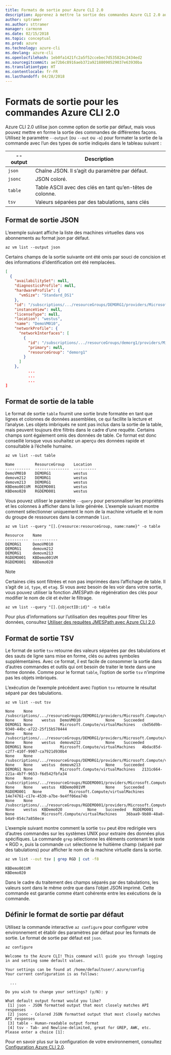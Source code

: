 ```yaml
---
title: Formats de sortie pour Azure CLI 2.0
description: Apprenez à mettre la sortie des commandes Azure CLI 2.0 au format liste, table ou json.
author: sptramer
ms.author: sttramer
manager: carmonm
ms.date: 02/15/2018
ms.topic: conceptual
ms.prod: azure
ms.technology: azure-cli
ms.devlang: azure-cli
ms.openlocfilehash: 1eb0fa1421fc2a5f52ccebec7d535824c2434ed2
ms.sourcegitcommit: ae72b6c8916aeb372a92188090529037e63930ba
ms.translationtype: HT
ms.contentlocale: fr-FR
ms.lasthandoff: 04/28/2018
---
```

# <a name="output-formats-for-azure-cli-20-commands"></a>Formats de sortie pour les commandes Azure CLI 2.0

Azure CLI 2.0 utilise json comme option de sortie par défaut, mais vous pouvez mettre en forme la sortie des commandes de différentes façons.  Utilisez le paramètre `--output` (ou `--out` ou `-o`) pour formater la sortie de la commande avec l’un des types de sortie indiqués dans le tableau suivant :

--output | Description
---------|-------------------------------
`json`   | Chaîne JSON. Il s’agit du paramètre par défaut.
`jsonc`  | JSON coloré.
`table`  | Table ASCII avec des clés en tant qu’en-têtes de colonne.
`tsv`    | Valeurs séparées par des tabulations, sans clés

## <a name="json-output-format"></a>Format de sortie JSON

L’exemple suivant affiche la liste des machines virtuelles dans vos abonnements au format json par défaut.

```azurecli
az vm list --output json
```

Certains champs de la sortie suivante ont été omis par souci de concision et des informations d’identification ont été remplacées.

```json
[
  {
    "availabilitySet": null,
    "diagnosticsProfile": null,
    "hardwareProfile": {
      "vmSize": "Standard_DS1"
    },
    "id": "/subscriptions/.../resourceGroups/DEMORG1/providers/Microsoft.Compute/virtualMachines/DemoVM010",
    "instanceView": null,
    "licenseType": null,
    "location": "westus",
    "name": "DemoVM010",
    "networkProfile": {
      "networkInterfaces": [
        {
          "id": "/subscriptions/.../resourceGroups/demorg1/providers/Microsoft.Network/networkInterfaces/DemoVM010VMNic",
          "primary": null,
          "resourceGroup": "demorg1"
        }
      ]
    },
          ...
          ...
          ...
]
```

## <a name="table-output-format"></a>Format de sortie de la table

Le format de sortie `table` fournit une sortie brute formatée en tant que lignes et colonnes de données assemblées, ce qui facilite la lecture et l’analyse. Les objets imbriqués ne sont pas inclus dans la sortie de la table, mais peuvent toujours être filtrés dans le cadre d’une requête. Certains champs sont également omis des données de table. Ce format est donc conseillé lorsque vous souhaitez un aperçu des données rapide et consultable à l’échelle humaine.

```azurecli
az vm list --out table
```

```output
Name         ResourceGroup    Location
-----------  ---------------  ----------
DemoVM010    DEMORG1          westus
demovm212    DEMORG1          westus
demovm213    DEMORG1          westus
KBDemo001VM  RGDEMO001        westus
KBDemo020    RGDEMO001        westus
```
Vous pouvez utiliser le paramètre `--query` pour personnaliser les propriétés et les colonnes à afficher dans la liste générée. L’exemple suivant montre comment sélectionner uniquement le nom de la machine virtuelle et le nom du groupe de ressources dans la commande `list`.

```azurecli
az vm list --query "[].{resource:resourceGroup, name:name}" -o table
```

```
Resource    Name
----------  -----------
DEMORG1     DemoVM010
DEMORG1     demovm212
DEMORG1     demovm213
RGDEMO001   KBDemo001VM
RGDEMO001   KBDemo020
```

> [!NOTE]
> Certaines clés sont filtrées et non pas imprimées dans l’affichage de table. Il s’agit de `id`, `type`, et `etag`. Si vous avez besoin de les voir dans votre sortie, vous pouvez utiliser la fonction JMESPath de régénération des clés pour modifier le nom de clé et éviter le filtrage.
>
> ```azurecli
> az vm list --query "[].{objectID:id}" -o table
> ```

Pour plus d’informations sur l’utilisation des requêtes pour filtrer les données, consultez [Utiliser des requêtes JMESPath avec Azure CLI 2.0](/cli/azure/query-azure-cli).

## <a name="tsv-output-format"></a>Format de sortie TSV

Le format de sortie `tsv` retourne des valeurs séparées par des tabulations et des sauts de ligne sans mise en forme, clés ou autres symboles supplémentaires. Avec ce format, il est facile de consommer la sortie dans d’autres commandes et outils qui ont besoin de traiter le texte dans une forme donnée. Comme pour le format `table`, l’option de sortie `tsv` n’imprime pas les objets imbriqués.

L’exécution de l’exemple précédent avec l’option `tsv` retourne le résultat séparé par des tabulations.

```azurecli
az vm list --out tsv
```

```output
None    None        /subscriptions/.../resourceGroups/DEMORG1/providers/Microsoft.Compute/virtualMachines/DemoVM010 None    None    westus  DemoVM010           None    Succeeded   DEMORG1 None            Microsoft.Compute/virtualMachines   cbd56d9b-9340-44bc-a722-25f15b578444
None    None        /subscriptions/.../resourceGroups/DEMORG1/providers/Microsoft.Compute/virtualMachines/demovm212 None    None    westus  demovm212           None    Succeeded   DEMORG1 None            Microsoft.Compute/virtualMachines   4bdac85d-c2f7-410f-9907-ca7921d930b4
None    None        /subscriptions/.../resourceGroups/DEMORG1/providers/Microsoft.Compute/virtualMachines/demovm213 None    None    westus  demovm213           None    Succeeded   DEMORG1 None            Microsoft.Compute/virtualMachines   2131c664-221a-4b7f-9653-f6d542fbfa34
None    None        /subscriptions/.../resourceGroups/RGDEMO001/providers/Microsoft.Compute/virtualMachines/KBDemo001VM None    None    westus  KBDemo001VM         None    Succeeded   RGDEMO001   None            Microsoft.Compute/virtualMachines   14e74761-c17e-4530-a7be-9e4ff06ea74b
None    None        /subscriptions/.../resourceGroups/RGDEMO001/providers/Microsoft.Compute/virtualMachines/KBDemo02None    None    westus  KBDemo020           None    Succeeded   RGDEMO001   None            Microsoft.Compute/virtualMachines    36baa9-9b80-48a8-b4a9-854c7a858ece
```

L’exemple suivant montre comment la sortie `tsv` peut être redirigée vers d’autres commandes sur les systèmes UNIX pour extraire des données plus spécifiques. La commande `grep` sélectionne les éléments contenant le texte « RGD », puis la commande `cut` sélectionne le huitième champ (séparé par des tabulations) pour afficher le nom de la machine virtuelle dans la sortie.

```bash
az vm list --out tsv | grep RGD | cut -f8
```

```output
KBDemo001VM
KBDemo020
```

Dans le cadre du traitement des champs séparés par des tabulations, les valeurs sont dans le même ordre que dans l’objet JSON imprimé. Cette commande est garantie comme étant cohérente entre les exécutions de la commande.

## <a name="set-the-default-output-format"></a>Définir le format de sortie par défaut

Utilisez la commande interactive `az configure` pour configurer votre environnement et établir des paramètres par défaut pour les formats de sortie. Le format de sortie par défaut est `json`. 

```azurecli
az configure
```

```output
Welcome to the Azure CLI! This command will guide you through logging in and setting some default values.

Your settings can be found at /home/defaultuser/.azure/config
Your current configuration is as follows:

  ...

Do you wish to change your settings? (y/N): y

What default output format would you like?
 [1] json - JSON formatted output that most closely matches API responses
 [2] jsonc - Colored JSON formatted output that most closely matches API responses
 [3] table - Human-readable output format
 [4] tsv - Tab- and Newline-delimited, great for GREP, AWK, etc.
Please enter a choice [1]:
```

Pour en savoir plus sur la configuration de votre environnement, consultez [Configuration Azure CLI 2.0](/cli/azure/azure-cli-configuration).
